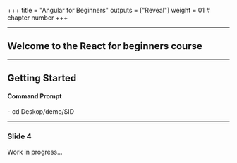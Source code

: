 +++
title = "Angular for Beginners"
outputs = ["Reveal"]
weight = 01 # chapter number
+++


  
---

## Welcome to the React for beginners course


 
---
## Getting Started

 <h4>Command Prompt</h4>
 - cd Deskop/demo/SID


---

### Slide 4
Work in progress...
